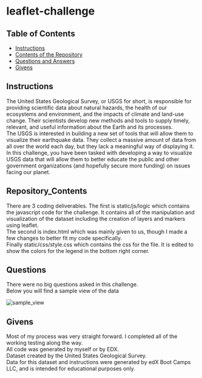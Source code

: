 # leaflet-challenge
## Table of Contents

- [Instructions](#instructions)
- [Contents of the Repository](#repository_contents)
- [Questions and Answers](#questions)
- [Givens](#givens)


## Instructions
The United States Geological Survey, or USGS for short, is responsible for providing scientific data about natural hazards, the health of our ecosystems and environment, and the impacts of climate and land-use change. Their scientists develop new methods and tools to supply timely, relevant, and useful information about the Earth and its processes.<br />
The USGS is interested in building a new set of tools that will allow them to visualize their earthquake data. They collect a massive amount of data from all over the world each day, but they lack a meaningful way of displaying it. In this challenge, you have been tasked with developing a way to visualize USGS data that will allow them to better educate the public and other government organizations (and hopefully secure more funding) on issues facing our planet.


## Repository_Contents
There are 3 coding deliverables. The first is static/js/logic which contains the javascript code for the challenge. It contains all of the manipulation and visualization of the dataset including the creation of layers and markers using leaflet.<br /> 
The second is index.html which was mainly given to us, though I made a few changes to better fit my code specifically.<br /> 
Finally static/css/style.css which contains the css for the file. It is edited to show the colors for the legend in the bottom right corner.<br />

## Questions
There were no big questions asked in this challenge.<br />
Below you will find a sample view of the data <br />

![sample_view](Images/sample_view.png)

## Givens
Most of my process was very straight forward. I completed all of the working testing along the way.<br />
All code was generated by myself or by EDX.<br />
Dataset created by the United States Geological Survey. <br />
Data for this dataset and instructions were generated by edX Boot Camps LLC, and is intended for educational purposes only.
